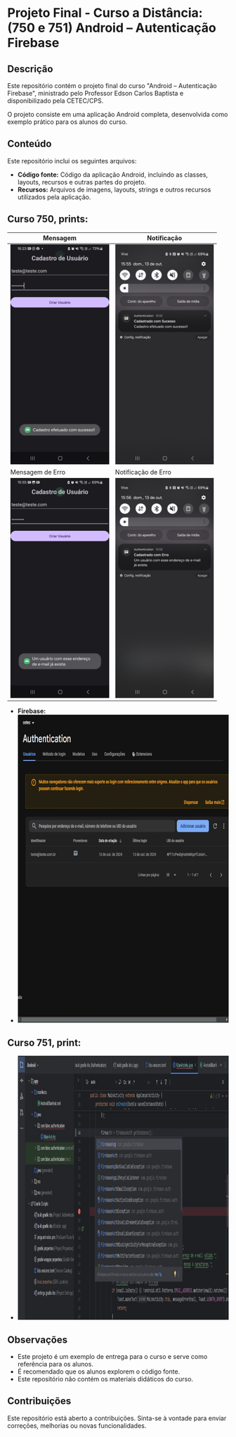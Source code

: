 # Projeto Final - Curso a Distância: (750 e 751) Android – Autenticação Firebase

## Descrição

Este repositório contém o projeto final do curso "Android – Autenticação Firebase", ministrado pelo Professor Edson Carlos Baptista e disponibilizado pela CETEC/CPS. 

O projeto consiste em uma aplicação Android completa, desenvolvida como exemplo prático para os alunos do curso. 

## Conteúdo

Este repositório inclui os seguintes arquivos:

* **Código fonte:** Código da aplicação Android, incluindo as classes, layouts, recursos e outras partes do projeto.
* **Recursos:** Arquivos de imagens, layouts, strings e outros recursos utilizados pela aplicação.

## Curso 750, prints:
| Mensagem | Notificação |
|---|---|
| <img src="img/print_msg_sucesso.jpg" height="500"> | <img src="img/print_notificacao_sucesso.jpg" height="500"> |
| Mensagem de Erro | Notificação de Erro |
| <img src="img/print_msg_error.jpg" height="500"> | <img src="img/print_notificacao_error.jpg" height="500"> |

* **Firebase:** 
* <img src="/img/print_firebase.jpg"  height="700">

## Curso 751, print:
* <img src="img/firebase_list.jpg"  height="600">

## Observações

* Este projeto é um exemplo de entrega para o curso e serve como referência para os alunos.
* É recomendado que os alunos explorem o código fonte.
* Este repositório não contém os materiais didáticos do curso. 

## Contribuições

Este repositório está aberto a contribuições. Sinta-se à vontade para enviar correções, melhorias ou novas funcionalidades.
